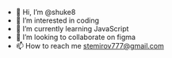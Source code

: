 - 👋 Hi, I’m @shuke8
- 👀 I’m interested in coding
- 🌱 I’m currently learning JavaScript
- 💞️ I’m looking to collaborate on figma
- 📫 How to reach me stemirov777@gmail.com

<!---
shuke8/shuke8 is a ✨ special ✨ repository because its `README.md` (this file) appears on your GitHub profile.
You can click the Preview link to take a look at your changes.
--->
